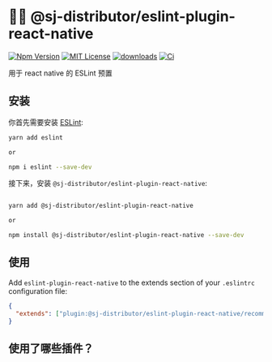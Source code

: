 # 👨‍💻 @sj-distributor/eslint-plugin-react-native

[![Npm Version](https://img.shields.io/npm/v/npm.svg)](https://www.npmjs.com/package/@sj-distributor/eslint-plugin-react-native)
[![MIT License](https://img.shields.io/npm/l/react-native-tab-view.svg?style=flat-square)](https://www.npmjs.com/package/@sj-distributor/eslint-plugin-react-native)
[![downloads](https://img.shields.io/npm/dm/eslint-config-standard.svg)](https://www.npmjs.com/package/@sj-distributor/eslint-plugin-react-native)
[![Ci](https://github.com/sj-distributor/eslint-plugin-react-native/actions/workflows/ci.yml/badge.svg)](https://github.com/sj-distributor/eslint-plugin-react-native/actions/workflows/ci.yml)

用于 react native 的 ESLint 预置

## 安装

你首先需要安装 [ESLint](https://eslint.org/):

```sh
yarn add eslint

or

npm i eslint --save-dev
```

接下来，安装 `@sj-distributor/eslint-plugin-react-native`:

```sh

yarn add @sj-distributor/eslint-plugin-react-native

or

npm install @sj-distributor/eslint-plugin-react-native --save-dev
```

## 使用

Add `eslint-plugin-react-native` to the extends section of your `.eslintrc` configuration file:

```json
{
  "extends": ["plugin:@sj-distributor/eslint-plugin-react-native/recommended"]
}
```

## 使用了哪些插件？
